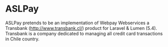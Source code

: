 # ASLPay
ASLPay pretends to be an implementation of Webpay Webservices a Transbank (http://www.transbank.cl/) product for Laravel &amp; Lumen (5.4). Transbank is a company dedicated to managing all credit card transactions in Chile country.

